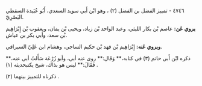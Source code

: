 ٤٧٤٦ - تمييز الفضل بن الفضل (٢) ، وهو ابْن أَبي سويد السعدي، أَبُو عُبَيدة السقطي البَصْرِيّ.

**يروي عَن:** عاصم بْن بكار الليثي، وعبد الواحد بْن زياد، ويحيى بْن يمان، ويعقوب بْن إِبْرَاهِيم بْن سعد، وأبي بكر بن عياش.

**ويروي عَنه:** إِبْرَاهِيم بْن فهد بْن حكيم الساجي، وهشام ابن عَلِيّ السيرافي.

ذكره ابْن أَبي حاتم (٣) في كتابه،** وَقَال:** روى عنه أبي، وأبو زُرْعَة سَأَلتُ أبي عنه،** فَقَالَ:** ليس هو بذاك، شيخ يكتبحديثه (١) .

ذكرناه للتمييز بينهما (٢) .